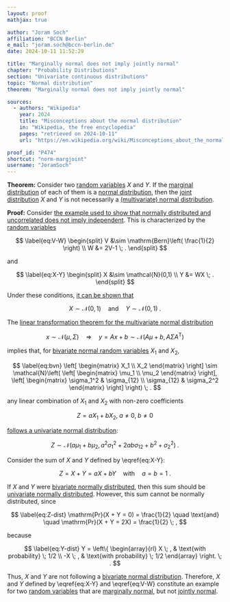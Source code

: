 ```yaml
---
layout: proof
mathjax: true

author: "Joram Soch"
affiliation: "BCCN Berlin"
e_mail: "joram.soch@bccn-berlin.de"
date: 2024-10-11 11:52:29

title: "Marginally normal does not imply jointly normal"
chapter: "Probability Distributions"
section: "Univariate continuous distributions"
topic: "Normal distribution"
theorem: "Marginally normal does not imply jointly normal"

sources:
  - authors: "Wikipedia"
    year: 2024
    title: "Misconceptions about the normal distribution"
    in: "Wikipedia, the free encyclopedia"
    pages: "retrieved on 2024-10-11"
    url: "https://en.wikipedia.org/wiki/Misconceptions_about_the_normal_distribution#A_symmetric_example"

proof_id: "P474"
shortcut: "norm-margjoint"
username: "JoramSoch"
---
```



**Theorem:** Consider two [random variables](/D/rvar) $X$ and $Y$. If the [marginal distribution](/D/dist-marg) of each of them is a [normal distribution](/D/norm), then the [joint distribution](/D/dist-joint) $X$ and $Y$ is not necessarily a [(multivariate) normal distribution](/D/mvn).


**Proof:** Consider [the example used to show that normally distributed and uncorrelated does not imply independent](/P/norm-corrind). This is characterized by the [random variables](/D/rvar)

$$ \label{eq:V-W}
\begin{split}
V &\sim \mathrm{Bern}\left( \frac{1}{2} \right) \\
W &= 2V-1 \; .
\end{split}
$$

and

$$ \label{eq:X-Y}
\begin{split}
X &\sim \mathcal{N}(0,1) \\
Y &= WX \; .
\end{split}
$$

Under these conditions, [it can be shown that](/P/norm-corrind)

$$ \label{eq:X-Y-dist}
X \sim \mathcal{N}(0,1)
\quad \text{and} \quad
Y \sim \mathcal{N}(0,1) \; .
$$

The [linear transformation theorem for the multivariate normal distribution](/P/mvn-ltt)

$$ \label{eq:mvn-ltt}
x \sim \mathcal{N}(\mu, \Sigma) \quad \Rightarrow \quad y = Ax + b \sim \mathcal{N}(A\mu + b, A \Sigma A^\mathrm{T})
$$

implies that, for [bivariate normal random variables](/D/bvn) $X_1$ and $X_2$,

$$ \label{eq:bvn}
\left[ \begin{matrix} X_1 \\ X_2 \end{matrix} \right] \sim
\mathcal{N}\left(
\left[ \begin{matrix} \mu_1 \\ \mu_2 \end{matrix} \right],
\left[ \begin{matrix} \sigma_1^2 & \sigma_{12} \\ \sigma_{12} & \sigma_2^2 \end{matrix} \right]
\right) \; .
$$

any linear combination of $X_1$ and $X_2$ with non-zero coefficients

$$ \label{eq:bvn-Z}
Z = a X_1 + b X_2, \; a \neq 0, \; b \neq 0
$$

[follows a univariate normal distribution](/P/bvn-lincomb):

$$ \label{eq:bvn-lincomb}
Z \sim \mathcal{N}\left( a \mu_1 + b \mu_2, a^2 \sigma_1^2 + 2 a b \sigma_{12} + b^2 + \sigma_2^2 \right) \; .
$$

Consider the sum of $X$ and $Y$ defined by \eqref{eq:X-Y}:

$$ \label{eq:Z}
Z = X + Y = a X + b Y
\quad \text{with} \quad
a = b = 1 \; .
$$

If $X$ and $Y$ were [bivariate normally distributed](/D/bvn), then this sum should be [univariate normally distributed](/D/norm). However, this sum cannot be normally distributed, since

$$ \label{eq:Z-dist}
\mathrm{Pr}(X + Y = 0)  = \frac{1}{2}
\quad \text{and} \quad
\mathrm{Pr}(X + Y = 2X) = \frac{1}{2} \; ,
$$

because

$$ \label{eq:Y-dist}
Y = \left\{
\begin{array}{rl}
 X \; , & \text{with probability} \; 1/2 \\
-X \; , & \text{with probability} \; 1/2
\end{array}
\right. \; .
$$

Thus, $X$ and $Y$ are not following a [bivariate normal distribution](/D/bvn). Therefore, $X$ and $Y$ defined by \eqref{eq:X-Y} and \eqref{eq:V-W} constitute an example for two [random variables](/D/rvar) that are [marginally normal](/D/norm), but not [jointly normal](/D/mvn).